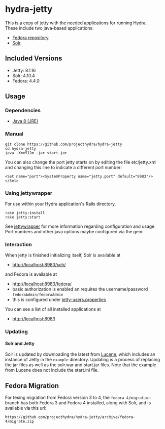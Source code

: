 # hydra-jetty

This is a copy of jetty with the needed applications for running Hydra.  These include two java-based applications:

* [Fedora repository](https://github.com/futures/fcrepo4)
* [Solr](http://lucene.apache.org/solr/)

## Included Versions

* Jetty: 8.1.16
* Solr: 4.10.4
* Fedora: 4.4.0

## Usage

### Dependencies

* [Java 8 (JRE)](https://java.com/en/download/index.jsp)

### Manual

    git clone https://github.com/projecthydra/hydra-jetty
    cd hydra-jetty
    java -Xmx512m -jar start.jar

You can also change the port jetty starts on by editing the file etc/jetty.xml and changing this line to indicate a different port number:

    <Set name="port"><SystemProperty name="jetty.port" default="8983"/></Set>

### Using jettywrapper

For use within your Hydra application's Rails directory.

    rake jetty:install
    rake jetty:start

See [jettywrapper](https://github.com/projecthydra/jettywrapper) for more information regarding configuration and usage.
Port numbers and other java options maybe configured via the gem.

### Interaction

When jetty is finished initializing itself, Solr is available at

* [http://localhost:8983/solr/](http://localhost:8983/solr/)

and Fedora is available at

* [http://localhost:8983/fedora/](http://localhost:8983/fedora/)
* basic authorization is enabled an requires the username/password `fedoraAdmin/fedoraAdmin`
* this is configured under [jetty-users.properties](resources/jetty-users.properties)

You can see a list of all installed applications at

* [http://localhost:8983](http://localhost:8983)

### Updating

#### Solr and Jetty

Solr is updated by downloading the latest from [Lucene](http://lucene.apache.org/solr/), which includes an instance of Jetty in the
`example` directory.  Updating is a process of replacing the jar files as well as the solr.war and start.jar files.  Note that the
example from Lucene does not include the start.ini file.

## Fedora Migration

For tesing migration from Fedora version 3 to 4, the `fedora-4/migration` branch has both Fedora 3 and Fedora 4 installed, along with Solr, and is available
via this url:

    https://github.com/projecthydra/hydra-jetty/archive/fedora-4/migrate.zip
